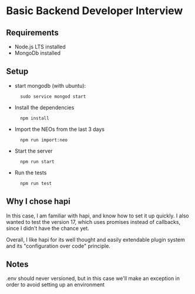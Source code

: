 # Basic Backend Developer Interview

## Requirements

- Node.js LTS installed
- MongoDb installed

## Setup

- start mongodb (with ubuntu):

        sudo service mongod start

- Install the dependencies

        npm install

- Import the NEOs from the last 3 days

        npm run import:neo

- Start the server

        npm run start

- Run the tests

        npm run test

## Why I chose hapi


In this case, I am familiar with hapi, and know how to set it up quickly. I also wanted to test the version 17, which
uses promises instead of callbacks, since I didn't have the chance yet.


Overall, I like hapi for its well thought and easily extendable plugin system and its "configuration over code" principle.

## Notes


.env should never versioned, but in this case we'll make an exception in order to avoid setting up an environment
